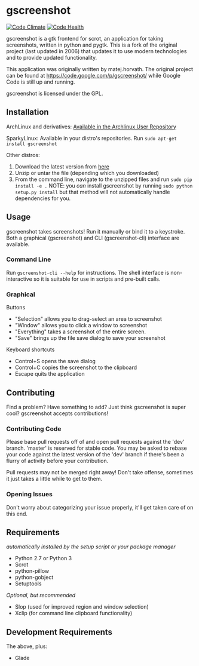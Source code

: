 # gscreenshot

[![Code Climate](https://codeclimate.com/github/thenaterhood/gscreenshot/badges/gpa.svg)](https://codeclimate.com/github/thenaterhood/gscreenshot)
[![Code Health](https://landscape.io/github/thenaterhood/gscreenshot/master/landscape.svg?style=flat)](https://landscape.io/github/thenaterhood/gscreenshot/master)


gscreenshot is a gtk frontend for scrot, an application for taking screenshots,
written in python and pygtk. This is a fork of the original project (last
updated in 2006) that updates it to use modern technologies and to provide
updated functionality.

This application was originally written by matej.horvath. The original project
can be found at https://code.google.com/p/gscreenshot/ while Google Code is
still up and running.

gscreenshot is licensed under the GPL.

## Installation

ArchLinux and derivatives:
[Available in the Archlinux User Repository](https://aur.archlinux.org/packages/gscreenshot/)

SparkyLinux:
Available in your distro's repositories. Run `sudo apt-get install gscreenshot`

Other distros:

1. Download the latest version from [here](https://github.com/thenaterhood/gscreenshot/releases/latest)
2. Unzip or untar the file (depending which you downloaded)
3. From the command line, navigate to the unzipped files and run
`sudo pip install -e .` NOTE: you *can* install gscreenshot by running
`sudo python setup.py install` but that method will not automatically handle
dependencies for you.

## Usage
gscreenshot takes screenshots! Run it manually or bind it to a keystroke. Both a graphical (gscreenshot) and CLI (gscreenshot-cli) interface are available.

### Command Line
Run `gscreenshot-cli --help` for instructions. The shell interface is
non-interactive so it is suitable for use in scripts and pre-built
calls.

### Graphical

Buttons

* "Selection" allows you to drag-select an area to screenshot
* "Window" allows you to click a window to screenshot
* "Everything" takes a screenshot of the entire screen.
* "Save" brings up the file save dialog to save your screenshot

Keyboard shortcuts

* Control+S opens the save dialog
* Control+C copies the screenshot to the clipboard
* Escape quits the application

## Contributing
Find a problem? Have something to add? Just think gscreenshot is super
cool? gscreenshot accepts contributions!

### Contributing Code
Please base pull requests off of and open pull requests against the
'dev' branch. 'master' is reserved for stable code. You may be asked to
rebase your code against the latest version of the 'dev' branch if
there's been a flurry of activity before your contribution.

Pull requests may not be merged right away! Don't take offense,
sometimes it just takes a little while to get to them.

### Opening Issues
Don't worry about categorizing your issue properly, it'll get taken
care of on this end.

## Requirements
_automatically installed by the setup script or your package manager_

* Python 2.7 or Python 3
* Scrot
* python-pillow
* python-gobject
* Setuptools

_Optional, but recommended_
* Slop (used for improved region and window selection)
* Xclip (for command line clipboard functionality)

## Development Requirements
The above, plus:
* Glade

